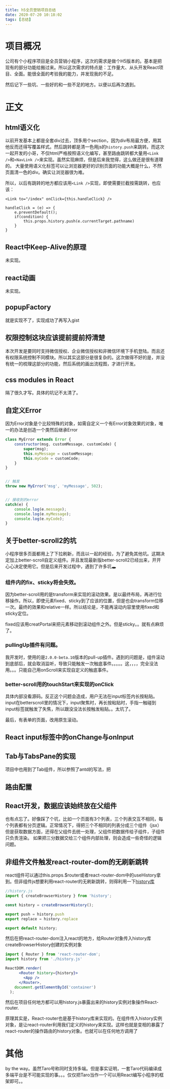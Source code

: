 ```yaml
---
title: h5全员营销项目总结
date: 2020-07-20 10:18:02
tags: [总结]
---
```


# 项目概况

公司有个小程序项目是全员营销小程序，这次的需求是做个H5版本的。基本是把现有的部分功能给搬过来。所以这次需求的特点是：工作量大、从头开发React项目、全面。能很全面的考验我的能力，并发现我的不足。

然后记下一些坑、一些好的和一些不足的地方。以便以后再次遇到。


# 正文

## html语义化

以前开发基本上都是全套div过去，顶多用个section，因为div布局最方便，用其他反而还得写覆盖样式。然后跳转都是清一色用js的`history.push`来跳转。而这次一起开发的小哥，不仅html严格按照语义化编写，甚至路由跳转都大量用`<Link />`和`<NavLink />`来实现。虽然实现麻烦，但是后来我觉得，这么做还是很有道理的。
大量使用语义化标签可以让浏览器更好的识别页面的功能大概是什么，不然页面清一色的div。确实让浏览器很为难。

所以，以后有跳转的地方都应该用`<Link />`实现，即使需要拦截按需跳转，也应该：

```
<Link to="/index" onClick={this.handleClick} />

handleClick = (e) => {
	e.preventDefault();
	if(condition) {
		this.props.history.push(e.currentTarget.pathname)
	}
}
```

## React中Keep-Alive的原理

未实现。

## react动画

未实现。

## popupFactory

就是实现不了，实现成功了再写入gist

## 权限控制这块应该提前提前捋清楚

本次开发是要同时支持微信授权、企业微信授权和非微信环境下手机登陆。而且还有权限系统控制不同模块。所以其实这部分是很复杂的。这次做得不好的是，并没有统一的梳理这部分的功能，然后系统的画出流程图，才进行开发。

## css modules in React

隔了很久才写。具体的坑记不太清了。


## 自定义Error

因为Error对象是个比较特殊的对象，如需自定义一个有Error对象效果的对象，唯一的办法是创造一个类然后继承Error

```javascript
class MyError extends Error {
	constructor(msg, customMessage, customCode) {
		super(msg);
		this.myMessage = customMessage;
		this.myCode = customCode;
	}
}


// 触发
throw new MyError('msg', 'myMessage', 502);


// 接收到的error
catch(e) {
	console.log(e.message);
	console.log(e.myMessage);
	console.log(e.myCode);
}

```

## 关于better-scroll2的坑

小程序很多页面都用上了下拉刷新，而且以一起的经验，为了避免其他坑。这期决定加上better-scroll自定义组件。并且发现最新版better-scroll2已经出来，开开心心决定使用它。但是后来开发过程中，遇到了许多坑🕳

###  组件内的fix、sticky将会失效。

因为better-scroll用的是transform来实现的滚动效果。是以最终布局，再进行位移操作。所以，即使元素fixed、sticky到了应该的位置，但是也会transform位移一次。最终的效果和relative一样。所以结论是，不能再滚动内容里使用fixed和sticky定位。

fixed应该用creatPortal来把元素移动到滚动组件之外。但是sticky。。就有点麻烦了。

### pullingUp插件有问题。

我开发时，使用的是`2.0.0-beta.10`版本的pull-up插件。遇到的问题是，组件滚动到底部后，就会取消监听，导致只能触发一次触底事件。。。。。这，，，，完全没法用。。。只能自己用onScroll来实现自定义的触底事件。

### better-scroll用的touchStart来实现的onClick

具体内部没看源码。反正这个问题会造成，用户无法在input标签内长按粘贴。input在betterscroll里的情况下，input聚焦时，再长按粘贴时，手指一触碰到input标签就触发了失焦，所以跟没没法长按触发粘贴。。太坑了。

最后，有表单的页面，改用原生滚动。

## React input标签中的onChange与onInput

## Tab与TabsPane的实现

项目中也用到了Tab组件，所以参照了antd的写法，把

## 路由配置

## React开发，数据应该始终放在父组件

也有点忘了。好像踩了个坑，比如一个页面有3个列表，三个列表交互不相同，每个列表都有分页逻辑。正常情况下，得把三个不相同的列表分成三个组件（jsx）但是获取数据方面，还得在父组件去统一处理，父组件把数据传给子组件，子组件只负责渲染。
如果把三分数据交给三个组件内部处理，则会造成一些奇怪的逻辑问题。

## 非组件文件触发react-router-dom的无刷新跳转

react组件可以通过this.props.$router或者react-router-dom中的useHistory拿到。但非组件js想要利用react-router的无刷新跳转，则得利用一下[history库](https://www.npmjs.com/package/history)

```javascript
//history.js
import { createBrowserHistory } from 'history';

const history = createBrowserHistory();

export push = history.push
export replace = history.replace

export default history;
```

然后在把react-router-dom注入react的地方，给Router对象传入history库createBrowserHistory创建的实例对象

```jsx
import { Router } from 'react-router-dom';
import history from './history.js'

ReactDOM.render(
      <Router history={history}>
        <App />
      </Router>,
    document.getElementById('container')
  );
```
然后在项目任何地方都可以用history.js暴露出来的history实例对象操作React-router.

原理其实是，React-router也是基于history库来实现的。在<Router>组件传入history实例对象，是让react-router利用我们定义的history来实现。这样也就是变相的暴露了react-router的操作路由的history对象。也就可以在任何地方调用了


# 其他

by the way。虽然Taro号称同时支持多端。但是事实证明，一套Taro代码编译成多端平台是不可能实现的事。。。仅仅把Taro当作一个可以用React编写小程序的框架即可。。